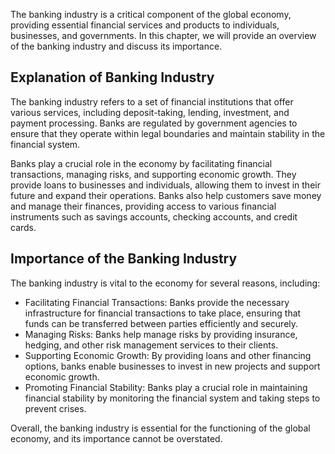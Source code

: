 
The banking industry is a critical component of the global economy, providing essential financial services and products to individuals, businesses, and governments. In this chapter, we will provide an overview of the banking industry and discuss its importance.

Explanation of Banking Industry
-------------------------------

The banking industry refers to a set of financial institutions that offer various services, including deposit-taking, lending, investment, and payment processing. Banks are regulated by government agencies to ensure that they operate within legal boundaries and maintain stability in the financial system.

Banks play a crucial role in the economy by facilitating financial transactions, managing risks, and supporting economic growth. They provide loans to businesses and individuals, allowing them to invest in their future and expand their operations. Banks also help customers save money and manage their finances, providing access to various financial instruments such as savings accounts, checking accounts, and credit cards.

Importance of the Banking Industry
----------------------------------

The banking industry is vital to the economy for several reasons, including:

* Facilitating Financial Transactions: Banks provide the necessary infrastructure for financial transactions to take place, ensuring that funds can be transferred between parties efficiently and securely.
* Managing Risks: Banks help manage risks by providing insurance, hedging, and other risk management services to their clients.
* Supporting Economic Growth: By providing loans and other financing options, banks enable businesses to invest in new projects and support economic growth.
* Promoting Financial Stability: Banks play a crucial role in maintaining financial stability by monitoring the financial system and taking steps to prevent crises.

Overall, the banking industry is essential for the functioning of the global economy, and its importance cannot be overstated.
